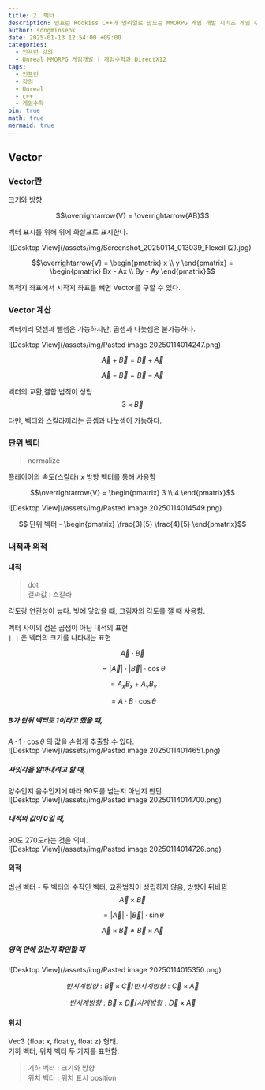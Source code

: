 ```yaml
---
title: 2. 벡터
description: 인프런 Rookiss C++과 언리얼로 만드는 MMORPG 게임 개발 시리즈 게임 수학과 DirectX12을 듣고 리뷰한 내용입니다.
author: songminseok
date: 2025-01-13 12:54:00 +09:00
categories:
  - 인프런 강의
  - Unreal MMORPG 게임개발 | 게임수학과 DirectX12
tags:
  - 인프런
  - 강의
  - Unreal
  - c++
  - 게임수학
pin: true
math: true
mermaid: true
---
```


## Vector
### Vector란
크기와 방향  

$$\overrightarrow{V} = \overrightarrow{AB}$$

벡터 표시를 위해 위에 화살표로 표시한다.  

![Desktop View](/assets/img/Screenshot_20250114_013039_Flexcil (2).jpg)   

$$\overrightarrow{V} =
 \begin{pmatrix}
   x  \\
   y
 \end{pmatrix} = 
 \begin{pmatrix}
   Bx - Ax  \\
   By - Ay
 \end{pmatrix}$$  

목적지 좌표에서 시작지 좌표를 뺴면 Vector를 구할 수 있다.  

### Vector 계산
벡터끼리 덧셈과 뺄셈은 가능하지만, 곱셈과 나눗셈은 불가능하다.  

![Desktop View](/assets/img/Pasted image 20250114014247.png)  

$$\overrightarrow{A} + \overrightarrow{B} = \overrightarrow{B} + \overrightarrow{A}$$

$$\overrightarrow{A} - \overrightarrow{B} = \overrightarrow{B} - \overrightarrow{A}$$  

벡터의 교환,결합 법칙이 성립  
$$3 \times \overrightarrow{B}$$

다만, 벡터와 스칼라끼리는 곱셈과 나눗셈이 가능하다.

### 단위 벡터
> normalize  

플레이어의 속도(스칼라) x 방향 벡터를 통해 사용함  

$$\overrightarrow{V} =
 \begin{pmatrix}
   3  \\
   4
 \end{pmatrix}$$ 

 ![Desktop View](/assets/img/Pasted image 20250114014549.png)  

 $$
 단위 벡터 - \begin{pmatrix}
   \frac{3}{5} \frac{4}{5}
 \end{pmatrix}$$
 

### 내적과 외적

#### 내적
> dot  
> 결과값 : 스칼라  

각도랑 연관성이 높다. 빛에 닿았을 떄, 그림자의 각도를 잴 때 사용함.  

벡터 사이의 점은 곱샘이 아닌 내적의 표현  
`| |` 은 벡터의 크기를 나타내는 표현  

$$\overrightarrow{A}\cdot\overrightarrow{B}$$  

$$ = |\overrightarrow{A}|\cdot|\overrightarrow{B}|\cdot\cos \theta$$  

$$= A_{x}B_{x} + A_{y}B_{y} $$  


$$ = A\cdot B\cdot\cos \theta$$  

##### B가 단위 벡터로 1이라고 했을 때,   
$A\cdot 1\cdot\cos \theta$ 의 값을 손쉽게 추출할 수 있다.  
![Desktop View](/assets/img/Pasted image 20250114014651.png)

##### 사잇각을 알아내려고 할 때,  
양수인지 음수인지에 따라 90도를 넘는지 아닌지 판단  
![Desktop View](/assets/img/Pasted image 20250114014700.png)

##### 내적의 값이 0일 때,   
90도 270도라는 것을 의미.  
![Desktop View](/assets/img/Pasted image 20250114014726.png)

#### 외적
법선 벡터 - 두 벡터의 수직인 벡터, 교환법칙이 성립하지 않음, 방향이 뒤바뀜
$$\overrightarrow{A}\times\overrightarrow{B}$$  

$$ = |\overrightarrow{A}|\cdot|\overrightarrow{B}|\cdot\sin \theta$$

$$\overrightarrow{A}\times\overrightarrow{B} \neq \overrightarrow{B}\times\overrightarrow{A} $$  

##### 영역 안에 있는지 확인할 때

![Desktop View](/assets/img/Pasted image 20250114015350.png)

$$반시계방향 :\overrightarrow{B}\times\overrightarrow{C} / 반시계방향 : \overrightarrow{C}\times\overrightarrow{A}$$  

$$반시계방향 :\overrightarrow{B}\times\overrightarrow{D} / 시계방향 : \overrightarrow{D}\times\overrightarrow{A} $$

####  위치
Vec3 {float x, float y, float z} 형태.  
기하 벡터, 위치 벡터 두 가지를 표현함.  
> 기하 벡터 : 크기와 방향    
> 위치 벡터 : 위치 표시 position